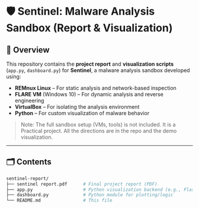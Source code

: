# 🛡️ Sentinel: Malware Analysis Sandbox (Report & Visualization)

## 📘 Overview

This repository contains the **project report** and **visualization scripts** (`app.py`, `dashboard.py`) for **Sentinel**, a malware analysis sandbox developed using:

- **REMnux Linux** – For static analysis and network-based inspection
- **FLARE VM** (Windows 10) – For dynamic analysis and reverse engineering
- **VirtualBox** – For isolating the analysis environment
- **Python** – For custom visualization of malware behavior

> Note: The full sandbox setup (VMs, tools) is not included. It is a Practical project. All the directions are in the repo and the demo visualization.

---

## 🗂️ Contents

```bash
sentinel-report/
├── sentinel report.pdf      # Final project report (PDF)
├── app.py                   # Python visualization backend (e.g., Flask/Dash)
├── dashboard.py             # Python module for plotting/logic
└── README.md                # This file
